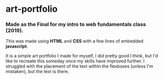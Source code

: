 # art-portfolio

<h3> Made as the Final for my intro to web fundamentals class (2019).</h3>

This was made using <strong> HTML</strong> and <strong> CSS</strong> with a few lines of embedded <strong> javascript</strong>. 

It is a simple art portfolio I made for myself, I did pretty good I think, but I'd like to recreate this someday once my skills have improved further.
I struggled with the placement of the text within the flexboxes (unless I'm mistaken), but the text is there.
